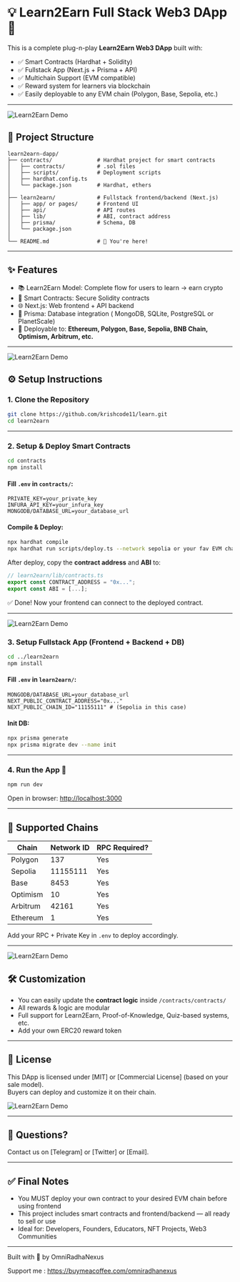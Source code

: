# 💡 Learn2Earn Full Stack Web3 DApp 🚀

This is a complete plug-n-play **Learn2Earn Web3 DApp** built with:
- ✅ Smart Contracts (Hardhat + Solidity)
- ✅ Fullstack App (Next.js + Prisma + API)
- ✅ Multichain Support (EVM compatible)
- ✅ Reward system for learners via blockchain
- ✅ Easily deployable to any EVM chain (Polygon, Base, Sepolia, etc.)

---
![Learn2Earn Demo](./public/pic1.png)


## 📆 Project Structure

```
learn2earn-dapp/
├── contracts/              # Hardhat project for smart contracts
│   ├── contracts/          # .sol files
│   ├── scripts/            # Deployment scripts
│   ├── hardhat.config.ts
│   └── package.json        # Hardhat, ethers
│
├── learn2earn/             # Fullstack frontend/backend (Next.js)
│   ├── app/ or pages/      # Frontend UI
│   ├── api/                # API routes
│   ├── lib/                # ABI, contract address
│   ├── prisma/             # Schema, DB
│   └── package.json
│
└── README.md               # 📍 You're here!
```

---

## ✨ Features

- 📚 Learn2Earn Model: Complete flow for users to learn → earn crypto
- 🔐 Smart Contracts: Secure Solidity contracts
- 🌐 Next.js: Web frontend + API backend
- 📍 Prisma: Database integration ( MongoDB, SQLite, PostgreSQL or PlanetScale)
- 🛄 Deployable to: **Ethereum, Polygon, Base, Sepolia, BNB Chain, Optimism, Arbitrum, etc.**


---
![Learn2Earn Demo](./public/pic2.png)

## ⚙️ Setup Instructions

### 1. Clone the Repository

```bash
git clone https://github.com/krishcode11/learn.git
cd learn2earn
```

---

### 2. Setup & Deploy Smart Contracts

```bash
cd contracts
npm install
```

#### Fill `.env` in `contracts/`:

```env
PRIVATE_KEY=your_private_key
INFURA_API_KEY=your_infura_key
MONGODB/DATABASE_URL=your_database_url
```

#### Compile & Deploy:

```bash
npx hardhat compile
npx hardhat run scripts/deploy.ts --network sepolia or your fav EVM chain
```

After deploy, copy the **contract address** and **ABI** to:

```ts
// learn2earn/lib/contracts.ts
export const CONTRACT_ADDRESS = "0x...";
export const ABI = [...];
```

✅ Done! Now your frontend can connect to the deployed contract.

---
![Learn2Earn Demo](./public/pic3.png)

### 3. Setup Fullstack App (Frontend + Backend + DB)

```bash
cd ../learn2earn
npm install
```

#### Fill `.env` in `learn2earn/`:

```env
MONGODB/DATABASE_URL=your_database_url
NEXT_PUBLIC_CONTRACT_ADDRESS="0x..."
NEXT_PUBLIC_CHAIN_ID="11155111" # (Sepolia in this case)
```

#### Init DB:

```bash
npx prisma generate
npx prisma migrate dev --name init
```

---

### 4. Run the App 🚀

```bash
npm run dev
```

Open in browser: [http://localhost:3000](http://localhost:3000)

---

## 📱 Supported Chains

| Chain     | Network ID  | RPC Required? |
|-----------|-------------|---------------|
| Polygon   | 137         | Yes           |
| Sepolia   | 11155111    | Yes           |
| Base      | 8453        | Yes           |
| Optimism  | 10          | Yes           |
| Arbitrum  | 42161       | Yes           |
| Ethereum  | 1           | Yes           |

Add your RPC + Private Key in `.env` to deploy accordingly.

---
![Learn2Earn Demo](./public/pic4.png)

## 🛠️ Customization

- You can easily update the **contract logic** inside `/contracts/contracts/`
- All rewards & logic are modular
- Full support for Learn2Earn, Proof-of-Knowledge, Quiz-based systems, etc.
- Add your own ERC20 reward token 

---

## 🦾 License

This DApp is licensed under [MIT] or [Commercial License] (based on your sale model).  
Buyers can deploy and customize it on their chain.

![Learn2Earn Demo](./public/pic5.png)

---

## 🧐 Questions?

Contact us on [Telegram] or [Twitter] or [Email].

---

## ✅ Final Notes

- You MUST deploy your own contract to your desired EVM chain before using frontend
- This project includes smart contracts and frontend/backend — all ready to sell or use
- Ideal for: Developers, Founders, Educators, NFT Projects, Web3 Communities

---

Built with 💜 by OmniRadhaNexus

Support me : https://buymeacoffee.com/omniradhanexus
